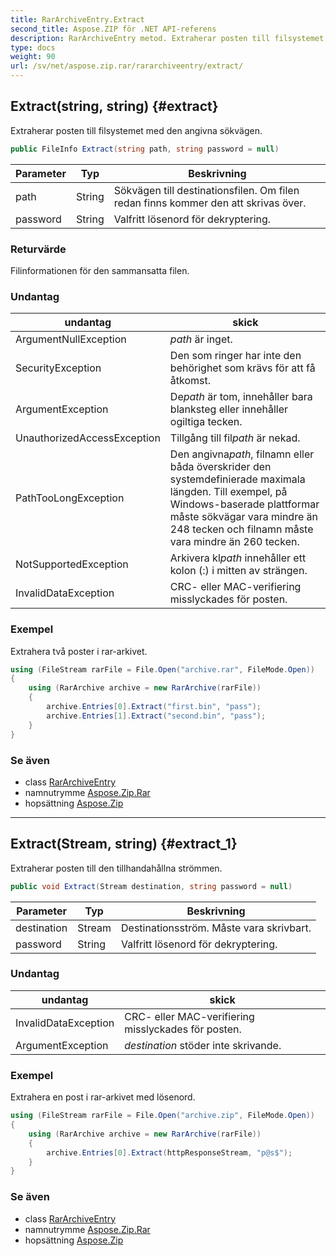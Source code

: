 ```yaml
---
title: RarArchiveEntry.Extract
second_title: Aspose.ZIP för .NET API-referens
description: RarArchiveEntry metod. Extraherar posten till filsystemet med den angivna sökvägen.
type: docs
weight: 90
url: /sv/net/aspose.zip.rar/rararchiveentry/extract/
---
```

## Extract(string, string) {#extract}

Extraherar posten till filsystemet med den angivna sökvägen.

```csharp
public FileInfo Extract(string path, string password = null)
```

| Parameter | Typ | Beskrivning |
| --- | --- | --- |
| path | String | Sökvägen till destinationsfilen. Om filen redan finns kommer den att skrivas över. |
| password | String | Valfritt lösenord för dekryptering. |

### Returvärde

Filinformationen för den sammansatta filen.

### Undantag

| undantag | skick |
| --- | --- |
| ArgumentNullException | *path* är inget. |
| SecurityException | Den som ringer har inte den behörighet som krävs för att få åtkomst. |
| ArgumentException | De*path* är tom, innehåller bara blanksteg eller innehåller ogiltiga tecken. |
| UnauthorizedAccessException | Tillgång till fil*path* är nekad. |
| PathTooLongException | Den angivna*path*, filnamn eller båda överskrider den systemdefinierade maximala längden. Till exempel, på Windows-baserade plattformar måste sökvägar vara mindre än 248 tecken och filnamn måste vara mindre än 260 tecken. |
| NotSupportedException | Arkivera kl*path* innehåller ett kolon (:) i mitten av strängen. |
| InvalidDataException | CRC- eller MAC-verifiering misslyckades för posten. |

### Exempel

Extrahera två poster i rar-arkivet.

```csharp
using (FileStream rarFile = File.Open("archive.rar", FileMode.Open))
{
    using (RarArchive archive = new RarArchive(rarFile))
    {
        archive.Entries[0].Extract("first.bin", "pass");
        archive.Entries[1].Extract("second.bin", "pass");
    }
}
```

### Se även

* class [RarArchiveEntry](../)
* namnutrymme [Aspose.Zip.Rar](../../rararchiveentry/)
* hopsättning [Aspose.Zip](../../../)

---

## Extract(Stream, string) {#extract_1}

Extraherar posten till den tillhandahållna strömmen.

```csharp
public void Extract(Stream destination, string password = null)
```

| Parameter | Typ | Beskrivning |
| --- | --- | --- |
| destination | Stream | Destinationsström. Måste vara skrivbart. |
| password | String | Valfritt lösenord för dekryptering. |

### Undantag

| undantag | skick |
| --- | --- |
| InvalidDataException | CRC- eller MAC-verifiering misslyckades för posten. |
| ArgumentException | *destination* stöder inte skrivande. |

### Exempel

Extrahera en post i rar-arkivet med lösenord.

```csharp
using (FileStream rarFile = File.Open("archive.zip", FileMode.Open))
{
    using (RarArchive archive = new RarArchive(rarFile))
    {
        archive.Entries[0].Extract(httpResponseStream, "p@s$");
    }
}
```

### Se även

* class [RarArchiveEntry](../)
* namnutrymme [Aspose.Zip.Rar](../../rararchiveentry/)
* hopsättning [Aspose.Zip](../../../)


